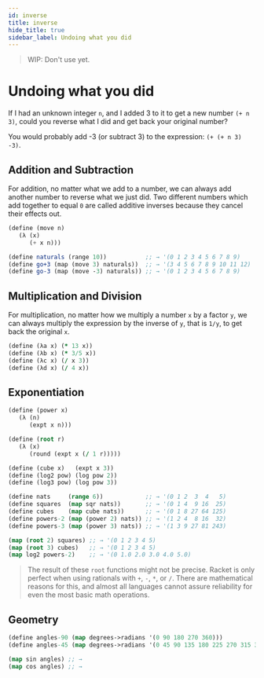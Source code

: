 ```yaml
---
id: inverse
title: inverse
hide_title: true
sidebar_label: Undoing what you did
---
```


> WIP: Don't use yet.

# Undoing what you did

If I had an unknown integer `n`, and I added 3 to it to get a new number 
`(+ n 3)`, could you reverse what I did and get back your original number?

You would probably add -3 (or subtract 3) to the expression: `(+ (+ n 3) -3)`.

## Addition and Subtraction

For addition, no matter what we add to a number, we can always add another 
number to reverse what we just did. Two different numbers which add together to 
equal `0` are called additive inverses because they cancel their effects out.

``` scheme
(define (move n) 
   (λ (x) 
      (+ x n)))

(define naturals (range 10))           ;; → '(0 1 2 3 4 5 6 7 8 9)
(define go+3 (map (move 3) naturals))  ;; → '(3 4 5 6 7 8 9 10 11 12)
(define go-3 (map (move -3) naturals)) ;; → '(0 1 2 3 4 5 6 7 8 9)
```

## Multiplication and Division

For multiplication, no matter how we multiply a number `x` by a factor `y`, we 
can always multiply the expression by the inverse of `y`, that is `1/y`, to get
back the original `x`.

``` clojure
(define (λa x) (* 13 x))
(define (λb x) (* 3/5 x))
(define (λc x) (/ x 3))
(define (λd x) (/ 4 x))
```

## Exponentiation

``` clojure
(define (power x)  
   (λ (n) 
      (expt x n)))

(define (root r)   
   (λ (x)
      (round (expt x (/ 1 r)))))

(define (cube x)   (expt x 3))
(define (log2 pow) (log pow 2))
(define (log3 pow) (log pow 3))

(define nats     (range 6))            ;; → '(0 1 2  3  4   5)
(define squares  (map sqr nats))       ;; → '(0 1 4  9 16  25)
(define cubes    (map cube nats))      ;; → '(0 1 8 27 64 125)
(define powers-2 (map (power 2) nats)) ;; → '(1 2 4  8 16  32)
(define powers-3 (map (power 3) nats)) ;; → '(1 3 9 27 81 243)

(map (root 2) squares) ;; → '(0 1 2 3 4 5)
(map (root 3) cubes)   ;; → '(0 1 2 3 4 5)
(map log2 powers-2)    ;; → '(0 1.0 2.0 3.0 4.0 5.0)
```

> The result of these `root` functions might not be precise. Racket is only
> perfect when using rationals with `+`, `-`, `*`, or `/`. There are 
> mathematical reasons for this, and almost all languages cannot assure 
> reliability for even the most basic math operations.

## Geometry

``` clojure
(define angles-90 (map degrees->radians '(0 90 180 270 360)))
(define angles-45 (map degrees->radians '(0 45 90 135 180 225 270 315 360)))

(map sin angles) ;; → 
(map cos angles) ;; →
```
